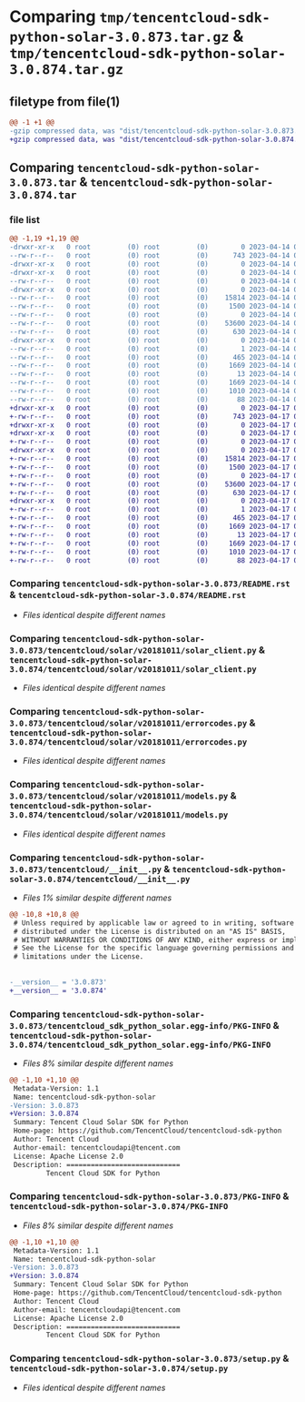 # Comparing `tmp/tencentcloud-sdk-python-solar-3.0.873.tar.gz` & `tmp/tencentcloud-sdk-python-solar-3.0.874.tar.gz`

## filetype from file(1)

```diff
@@ -1 +1 @@
-gzip compressed data, was "dist/tencentcloud-sdk-python-solar-3.0.873.tar", last modified: Fri Apr 14 00:51:24 2023, max compression
+gzip compressed data, was "dist/tencentcloud-sdk-python-solar-3.0.874.tar", last modified: Mon Apr 17 00:44:16 2023, max compression
```

## Comparing `tencentcloud-sdk-python-solar-3.0.873.tar` & `tencentcloud-sdk-python-solar-3.0.874.tar`

### file list

```diff
@@ -1,19 +1,19 @@
-drwxr-xr-x   0 root         (0) root         (0)        0 2023-04-14 00:51:24.000000 tencentcloud-sdk-python-solar-3.0.873/
--rw-r--r--   0 root         (0) root         (0)      743 2023-04-14 00:51:24.000000 tencentcloud-sdk-python-solar-3.0.873/README.rst
-drwxr-xr-x   0 root         (0) root         (0)        0 2023-04-14 00:51:24.000000 tencentcloud-sdk-python-solar-3.0.873/tencentcloud/
-drwxr-xr-x   0 root         (0) root         (0)        0 2023-04-14 00:51:24.000000 tencentcloud-sdk-python-solar-3.0.873/tencentcloud/solar/
--rw-r--r--   0 root         (0) root         (0)        0 2023-04-14 00:51:24.000000 tencentcloud-sdk-python-solar-3.0.873/tencentcloud/solar/__init__.py
-drwxr-xr-x   0 root         (0) root         (0)        0 2023-04-14 00:51:24.000000 tencentcloud-sdk-python-solar-3.0.873/tencentcloud/solar/v20181011/
--rw-r--r--   0 root         (0) root         (0)    15814 2023-04-14 00:51:24.000000 tencentcloud-sdk-python-solar-3.0.873/tencentcloud/solar/v20181011/solar_client.py
--rw-r--r--   0 root         (0) root         (0)     1500 2023-04-14 00:51:24.000000 tencentcloud-sdk-python-solar-3.0.873/tencentcloud/solar/v20181011/errorcodes.py
--rw-r--r--   0 root         (0) root         (0)        0 2023-04-14 00:51:24.000000 tencentcloud-sdk-python-solar-3.0.873/tencentcloud/solar/v20181011/__init__.py
--rw-r--r--   0 root         (0) root         (0)    53600 2023-04-14 00:51:24.000000 tencentcloud-sdk-python-solar-3.0.873/tencentcloud/solar/v20181011/models.py
--rw-r--r--   0 root         (0) root         (0)      630 2023-04-14 00:51:24.000000 tencentcloud-sdk-python-solar-3.0.873/tencentcloud/__init__.py
-drwxr-xr-x   0 root         (0) root         (0)        0 2023-04-14 00:51:24.000000 tencentcloud-sdk-python-solar-3.0.873/tencentcloud_sdk_python_solar.egg-info/
--rw-r--r--   0 root         (0) root         (0)        1 2023-04-14 00:51:24.000000 tencentcloud-sdk-python-solar-3.0.873/tencentcloud_sdk_python_solar.egg-info/dependency_links.txt
--rw-r--r--   0 root         (0) root         (0)      465 2023-04-14 00:51:24.000000 tencentcloud-sdk-python-solar-3.0.873/tencentcloud_sdk_python_solar.egg-info/SOURCES.txt
--rw-r--r--   0 root         (0) root         (0)     1669 2023-04-14 00:51:24.000000 tencentcloud-sdk-python-solar-3.0.873/tencentcloud_sdk_python_solar.egg-info/PKG-INFO
--rw-r--r--   0 root         (0) root         (0)       13 2023-04-14 00:51:24.000000 tencentcloud-sdk-python-solar-3.0.873/tencentcloud_sdk_python_solar.egg-info/top_level.txt
--rw-r--r--   0 root         (0) root         (0)     1669 2023-04-14 00:51:24.000000 tencentcloud-sdk-python-solar-3.0.873/PKG-INFO
--rw-r--r--   0 root         (0) root         (0)     1010 2023-04-14 00:51:24.000000 tencentcloud-sdk-python-solar-3.0.873/setup.py
--rw-r--r--   0 root         (0) root         (0)       88 2023-04-14 00:51:24.000000 tencentcloud-sdk-python-solar-3.0.873/setup.cfg
+drwxr-xr-x   0 root         (0) root         (0)        0 2023-04-17 00:44:16.000000 tencentcloud-sdk-python-solar-3.0.874/
+-rw-r--r--   0 root         (0) root         (0)      743 2023-04-17 00:44:16.000000 tencentcloud-sdk-python-solar-3.0.874/README.rst
+drwxr-xr-x   0 root         (0) root         (0)        0 2023-04-17 00:44:16.000000 tencentcloud-sdk-python-solar-3.0.874/tencentcloud/
+drwxr-xr-x   0 root         (0) root         (0)        0 2023-04-17 00:44:16.000000 tencentcloud-sdk-python-solar-3.0.874/tencentcloud/solar/
+-rw-r--r--   0 root         (0) root         (0)        0 2023-04-17 00:44:16.000000 tencentcloud-sdk-python-solar-3.0.874/tencentcloud/solar/__init__.py
+drwxr-xr-x   0 root         (0) root         (0)        0 2023-04-17 00:44:16.000000 tencentcloud-sdk-python-solar-3.0.874/tencentcloud/solar/v20181011/
+-rw-r--r--   0 root         (0) root         (0)    15814 2023-04-17 00:44:16.000000 tencentcloud-sdk-python-solar-3.0.874/tencentcloud/solar/v20181011/solar_client.py
+-rw-r--r--   0 root         (0) root         (0)     1500 2023-04-17 00:44:16.000000 tencentcloud-sdk-python-solar-3.0.874/tencentcloud/solar/v20181011/errorcodes.py
+-rw-r--r--   0 root         (0) root         (0)        0 2023-04-17 00:44:16.000000 tencentcloud-sdk-python-solar-3.0.874/tencentcloud/solar/v20181011/__init__.py
+-rw-r--r--   0 root         (0) root         (0)    53600 2023-04-17 00:44:16.000000 tencentcloud-sdk-python-solar-3.0.874/tencentcloud/solar/v20181011/models.py
+-rw-r--r--   0 root         (0) root         (0)      630 2023-04-17 00:44:16.000000 tencentcloud-sdk-python-solar-3.0.874/tencentcloud/__init__.py
+drwxr-xr-x   0 root         (0) root         (0)        0 2023-04-17 00:44:16.000000 tencentcloud-sdk-python-solar-3.0.874/tencentcloud_sdk_python_solar.egg-info/
+-rw-r--r--   0 root         (0) root         (0)        1 2023-04-17 00:44:16.000000 tencentcloud-sdk-python-solar-3.0.874/tencentcloud_sdk_python_solar.egg-info/dependency_links.txt
+-rw-r--r--   0 root         (0) root         (0)      465 2023-04-17 00:44:16.000000 tencentcloud-sdk-python-solar-3.0.874/tencentcloud_sdk_python_solar.egg-info/SOURCES.txt
+-rw-r--r--   0 root         (0) root         (0)     1669 2023-04-17 00:44:16.000000 tencentcloud-sdk-python-solar-3.0.874/tencentcloud_sdk_python_solar.egg-info/PKG-INFO
+-rw-r--r--   0 root         (0) root         (0)       13 2023-04-17 00:44:16.000000 tencentcloud-sdk-python-solar-3.0.874/tencentcloud_sdk_python_solar.egg-info/top_level.txt
+-rw-r--r--   0 root         (0) root         (0)     1669 2023-04-17 00:44:16.000000 tencentcloud-sdk-python-solar-3.0.874/PKG-INFO
+-rw-r--r--   0 root         (0) root         (0)     1010 2023-04-17 00:44:16.000000 tencentcloud-sdk-python-solar-3.0.874/setup.py
+-rw-r--r--   0 root         (0) root         (0)       88 2023-04-17 00:44:16.000000 tencentcloud-sdk-python-solar-3.0.874/setup.cfg
```

### Comparing `tencentcloud-sdk-python-solar-3.0.873/README.rst` & `tencentcloud-sdk-python-solar-3.0.874/README.rst`

 * *Files identical despite different names*

### Comparing `tencentcloud-sdk-python-solar-3.0.873/tencentcloud/solar/v20181011/solar_client.py` & `tencentcloud-sdk-python-solar-3.0.874/tencentcloud/solar/v20181011/solar_client.py`

 * *Files identical despite different names*

### Comparing `tencentcloud-sdk-python-solar-3.0.873/tencentcloud/solar/v20181011/errorcodes.py` & `tencentcloud-sdk-python-solar-3.0.874/tencentcloud/solar/v20181011/errorcodes.py`

 * *Files identical despite different names*

### Comparing `tencentcloud-sdk-python-solar-3.0.873/tencentcloud/solar/v20181011/models.py` & `tencentcloud-sdk-python-solar-3.0.874/tencentcloud/solar/v20181011/models.py`

 * *Files identical despite different names*

### Comparing `tencentcloud-sdk-python-solar-3.0.873/tencentcloud/__init__.py` & `tencentcloud-sdk-python-solar-3.0.874/tencentcloud/__init__.py`

 * *Files 1% similar despite different names*

```diff
@@ -10,8 +10,8 @@
 # Unless required by applicable law or agreed to in writing, software
 # distributed under the License is distributed on an "AS IS" BASIS,
 # WITHOUT WARRANTIES OR CONDITIONS OF ANY KIND, either express or implied.
 # See the License for the specific language governing permissions and
 # limitations under the License.
 
 
-__version__ = '3.0.873'
+__version__ = '3.0.874'
```

### Comparing `tencentcloud-sdk-python-solar-3.0.873/tencentcloud_sdk_python_solar.egg-info/PKG-INFO` & `tencentcloud-sdk-python-solar-3.0.874/tencentcloud_sdk_python_solar.egg-info/PKG-INFO`

 * *Files 8% similar despite different names*

```diff
@@ -1,10 +1,10 @@
 Metadata-Version: 1.1
 Name: tencentcloud-sdk-python-solar
-Version: 3.0.873
+Version: 3.0.874
 Summary: Tencent Cloud Solar SDK for Python
 Home-page: https://github.com/TencentCloud/tencentcloud-sdk-python
 Author: Tencent Cloud
 Author-email: tencentcloudapi@tencent.com
 License: Apache License 2.0
 Description: ============================
         Tencent Cloud SDK for Python
```

### Comparing `tencentcloud-sdk-python-solar-3.0.873/PKG-INFO` & `tencentcloud-sdk-python-solar-3.0.874/PKG-INFO`

 * *Files 8% similar despite different names*

```diff
@@ -1,10 +1,10 @@
 Metadata-Version: 1.1
 Name: tencentcloud-sdk-python-solar
-Version: 3.0.873
+Version: 3.0.874
 Summary: Tencent Cloud Solar SDK for Python
 Home-page: https://github.com/TencentCloud/tencentcloud-sdk-python
 Author: Tencent Cloud
 Author-email: tencentcloudapi@tencent.com
 License: Apache License 2.0
 Description: ============================
         Tencent Cloud SDK for Python
```

### Comparing `tencentcloud-sdk-python-solar-3.0.873/setup.py` & `tencentcloud-sdk-python-solar-3.0.874/setup.py`

 * *Files identical despite different names*

